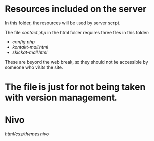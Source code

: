 # Resources included on the server

In this folder, the resources will be used by server script.

The file *contact.php* in the html folder requires three files in this folder:

 * *config.php*
 * *kontakt-mall.html*
 * *skickat-mall.html*

These are beyond the web break, so they should not be accessible by someone who visits the site.

# The file is just for not being taken with version management.
# Nivo
*html/css/themes*
*nivo*
